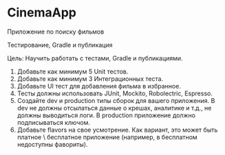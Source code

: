 # CinemaApp
Приложение по поиску фильмов

Тестирование, Gradle и публикация

Цель: Научить работать с тестами, Gradle и публикациями.

1. Добавьте как минимум 5 Unit тестов.
2. Добавьте как минимум 3 Интеграционных теста.
3. Добавьте UI тест для добавления фильма в избранное.
4. Тесты должны использовать JUnit, Mockito, Robolectric, Espresso.
5. Создайте dev и production типы сборок для вашего приложения. В dev не должны отсылаться данные о крешах, аналитике и т.д., не должны выводиться логи. В production приложение должно подписываться ключом.
6. Добавьте flavors на свое усмотрение. Как вариант, это может быть платное \ бесплатное приложение (например, в бесплатном недоступны фавориты).
